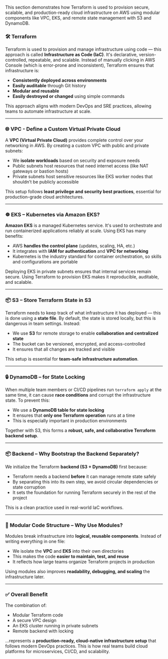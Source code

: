 This section demonstrates how Terraform is used to provision secure, scalable, and production-ready cloud infrastructure on AWS using modular components like VPC, EKS, and remote state management with S3 and DynamoDB.

### 🛠️ Terraform 
Terraform is used to provision and manage infrastructure using code — this approach is called **Infrastructure as Code (IaC)**. It's declarative, version-controlled, repeatable, and scalable. Instead of manually clicking in AWS Console (which is error-prone and inconsistent), Terraform ensures that infrastructure is:
- **Consistently deployed across environments**
- **Easily auditable** through Git history
- **Modular and reusable**
- **Easily destroyed or changed** using simple commands

This approach aligns with modern DevOps and SRE practices, allowing teams to automate infrastructure at scale.

---

### 🌐 VPC - Define a Custom Virtual Private Cloud
A **VPC (Virtual Private Cloud)** provides complete control over your networking in AWS. By creating a custom VPC with public and private subnets:
- We **isolate workloads** based on security and exposure needs
- Public subnets host resources that need internet access (like NAT gateways or bastion hosts)
- Private subnets host sensitive resources like EKS worker nodes that shouldn’t be publicly accessible

This setup follows **least privilege and security best practices**, essential for production-grade cloud architectures.

---

### ☸️ EKS – Kubernetes via Amazon EKS?
**Amazon EKS** is a managed Kubernetes service. It's used to orchestrate and run containerized applications reliably at scale. Using EKS has many benefits:
- AWS **handles the control plane** (updates, scaling, HA, etc.)
- It integrates with **IAM for authentication** and **VPC for networking**
- Kubernetes is the industry standard for container orchestration, so skills and configurations are portable

Deploying EKS in private subnets ensures that internal services remain secure. Using Terraform to provision EKS makes it reproducible, auditable, and scalable.

---

### 📦 S3 – Store Terraform State in S3
Terraform needs to keep track of what infrastructure it has deployed — this is done using a **state file**. By default, the state is stored locally, but this is dangerous in team settings. Instead:
- We use **S3** for remote storage to enable **collaboration and centralized state**
- The bucket can be versioned, encrypted, and access-controlled
- It ensures that all changes are tracked and visible

This setup is essential for **team-safe infrastructure automation**.

---

### 🔒 DynamoDB – for State Locking
When multiple team members or CI/CD pipelines run `terraform apply` at the same time, it can cause **race conditions** and corrupt the infrastructure state. To prevent this:
- We use a **DynamoDB table for state locking**
- It ensures that **only one Terraform operation** runs at a time
- This is especially important in production environments

Together with S3, this forms a **robust, safe, and collaborative Terraform backend setup**.

---

### 📦 Backend – Why Bootstrap the Backend Separately?
We initialize the Terraform **backend (S3 + DynamoDB)** first because:
- Terraform needs a backend **before** it can manage remote state safely
- By separating this into its own step, we avoid circular dependencies or state corruption
- It sets the foundation for running Terraform securely in the rest of the project

This is a clean practice used in real-world IaC workflows.

---

### 🔁 Modular Code Structure – Why Use Modules?
Modules break infrastructure into **logical, reusable components**. Instead of writing everything in one file:
- We isolate the **VPC** and **EKS** into their own directories
- This makes the code **easier to maintain, test, and reuse**
- It reflects how large teams organize Terraform projects in production

Using modules also improves **readability, debugging, and scaling** the infrastructure later.

---

### ✅ Overall Benefit
The combination of:
- Modular Terraform code
- A secure VPC design
- An EKS cluster running in private subnets
- Remote backend with locking

...represents a **production-ready, cloud-native infrastructure setup** that follows modern DevOps practices. This is how real teams build cloud platforms for microservices, CI/CD, and scalability.


